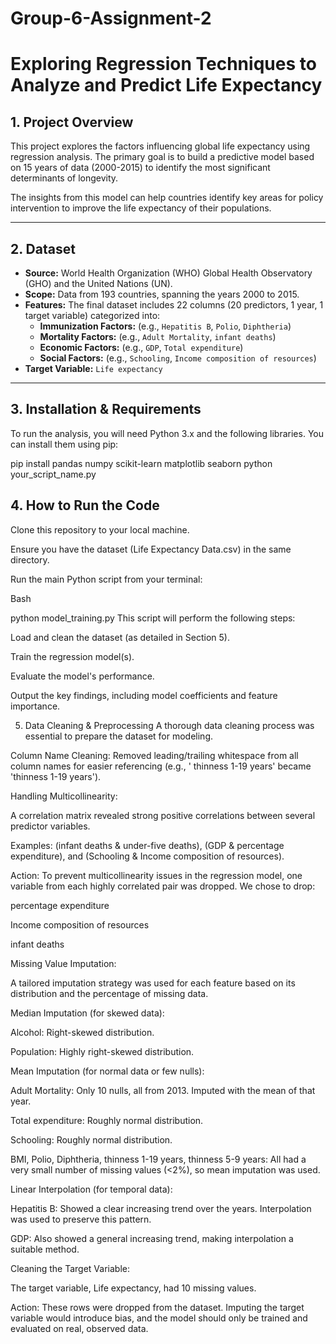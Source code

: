 # Group-6-Assignment-2
# Exploring Regression Techniques to Analyze and Predict Life Expectancy

## 1. Project Overview

This project explores the factors influencing global life expectancy using regression analysis. The primary goal is to build a predictive model based on 15 years of data (2000-2015) to identify the most significant determinants of longevity.

The insights from this model can help countries identify key areas for policy intervention to improve the life expectancy of their populations.

---

## 2. Dataset

* **Source:** World Health Organization (WHO) Global Health Observatory (GHO) and the United Nations (UN).
* **Scope:** Data from 193 countries, spanning the years 2000 to 2015.
* **Features:** The final dataset includes 22 columns (20 predictors, 1 year, 1 target variable) categorized into:
    * **Immunization Factors:** (e.g., `Hepatitis B`, `Polio`, `Diphtheria`)
    * **Mortality Factors:** (e.g., `Adult Mortality`, `infant deaths`)
    * **Economic Factors:** (e.g., `GDP`, `Total expenditure`)
    * **Social Factors:** (e.g., `Schooling`, `Income composition of resources`)
* **Target Variable:** `Life expectancy`

---

## 3. Installation & Requirements

To run the analysis, you will need Python 3.x and the following libraries. You can install them using pip:

pip install pandas numpy scikit-learn matplotlib seaborn
python your_script_name.py
## 4. How to Run the Code
Clone this repository to your local machine.

Ensure you have the dataset (Life Expectancy Data.csv) in the same directory.

Run the main Python script from your terminal:

Bash

python model_training.py
This script will perform the following steps:

Load and clean the dataset (as detailed in Section 5).

Train the regression model(s).

Evaluate the model's performance.

Output the key findings, including model coefficients and feature importance.

5. Data Cleaning & Preprocessing
A thorough data cleaning process was essential to prepare the dataset for modeling.

Column Name Cleaning: Removed leading/trailing whitespace from all column names for easier referencing (e.g., ' thinness 1-19 years' became 'thinness 1-19 years').

Handling Multicollinearity:

A correlation matrix revealed strong positive correlations between several predictor variables.

Examples: (infant deaths & under-five deaths), (GDP & percentage expenditure), and (Schooling & Income composition of resources).

Action: To prevent multicollinearity issues in the regression model, one variable from each highly correlated pair was dropped. We chose to drop:

percentage expenditure

Income composition of resources

infant deaths

Missing Value Imputation:

A tailored imputation strategy was used for each feature based on its distribution and the percentage of missing data.

Median Imputation (for skewed data):

Alcohol: Right-skewed distribution.

Population: Highly right-skewed distribution.

Mean Imputation (for normal data or few nulls):

Adult Mortality: Only 10 nulls, all from 2013. Imputed with the mean of that year.

Total expenditure: Roughly normal distribution.

Schooling: Roughly normal distribution.

BMI, Polio, Diphtheria, thinness 1-19 years, thinness 5-9 years: All had a very small number of missing values (<2%), so mean imputation was used.

Linear Interpolation (for temporal data):

Hepatitis B: Showed a clear increasing trend over the years. Interpolation was used to preserve this pattern.

GDP: Also showed a general increasing trend, making interpolation a suitable method.

Cleaning the Target Variable:

The target variable, Life expectancy, had 10 missing values.

Action: These rows were dropped from the dataset. Imputing the target variable would introduce bias, and the model should only be trained and evaluated on real, observed data.

